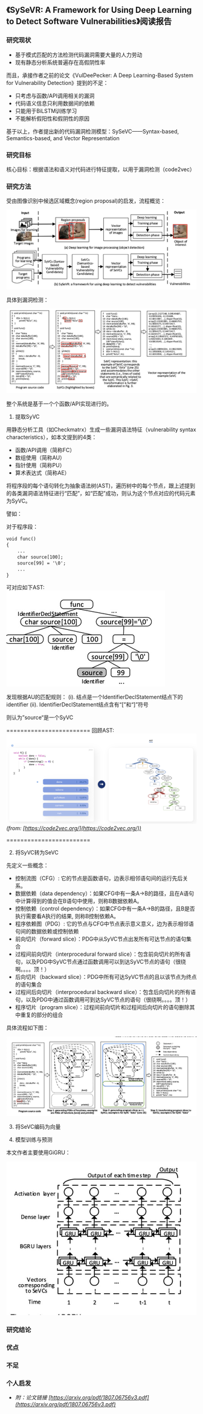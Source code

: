 ## 《SySeVR: A Framework for Using Deep Learning to Detect Software Vulnerabilities》阅读报告


### 研究现状

* 基于模式匹配的方法检测代码漏洞需要大量的人力劳动
* 现有静态分析系统普遍存在高假阴性率

而且，承接作者之前的论文《VulDeePecker: A Deep Learning-Based System for Vulnerability Detection》提到的不足：

* 只考虑与函数/API调用相关的漏洞
* 代码语义信息只利用数据间的依赖
* 只能用于BiLSTM训练学习
* 不能解析假阳性和假阴性的原因

基于以上，作者提出新的代码漏洞检测模型：SySeVC——Syntax-based, Semantics-based, and Vector Representation

### 研究目标

核心目标：根据语法和语义对代码进行特征提取，以用于漏洞检测（code2vec）


### 研究方法

受由图像识别中候选区域概念(region proposal)的启发，流程概览：

![./images/2/1639206985335.jpg](./images/2/1639206985335.jpg)

具体到漏洞检测：

![./images/2/1639207025301.jpg](./images/2/1639207025301.jpg)

整个系统是基于一个个函数/API实现进行的。

1. 提取SyVC

用静态分析工具（如Checkmatrx）生成一些漏洞语法特征（vulnerability syntax characteristics），如本文提到的4类：

* 函数/API调用（简称FC）
* 数组使用（简称AU）
* 指针使用（简称PU）
* 算术表达式（简称AE）

将程序段的每个语句转化为抽象语法树(AST)，遍历树中的每个节点，跟上述提到的各类漏洞语法特征进行“匹配”，如“匹配”成功，则认为这个节点对应的代码元素为SyVC。

譬如：

对于程序段：
```
void func()
{
    ...
    char source[100];
    source[99] = '\0';
    ...
}
```

可对应如下AST:
![./images/2/1639215168867.jpg](./images/2/1639215168867.jpg)

发现根据AU的匹配规则：
(i). 结点是一个IdentifierDeclStatement结点下的identifier
(ii). IdentifierDeclStatement结点含有“[”和“]”符号

则认为”source“是一个SyVC


========================
回顾AST:
![./images/2/hoho2.jpg](./images/2/hoho.jpg)
*(from: [https://code2vec.org/](https://code2vec.org/))*

========================

2. 将SyVC转为SeVC

先定义一些概念：
* 控制流图（CFG）: 它的节点是函数语句，边表示相邻语句间的运行先后关系。
* 数据依赖（data dependency）：如果CFG中有一条A->B的路径，且在A语句中计算得到的值会在B语句中使用，则称B数据依赖A。
* 控制依赖（control dependency）：如果CFG中有一条A->B的路径，且B是否执行需要看A执行的结果, 则称B控制依赖A。
* 程序依赖图（PDG）: 它的节点与CFG中节点表示意义意义，边为表示相邻语句间的数据依赖或控制依赖
* 前向切片（forward slice）：PDG中从SyVC节点出发所有可达节点的语句集合
* 过程间前向切片（interprocedural forward slice）：包含前向切片的所有语句，以及PDG中SyVC节点通过函数调用可以到达SyVC节点的语句（很绕啊。。。。顶！）
* 后向切片（backward slice）：PDG中所有可达SyVC节点的且以该节点为终点的语句集合
* 过程间后向切片（interprocedural backward slice）：包含后向切片的所有语句，以及PDG中通过函数调用可到达SyVC节点的语句（很绕啊。。。。顶！）
* 程序切片（program slice）：过程间前向切片和过程间后向切片的语句删除其中重复的部分的组合

具体流程如下图：

![./images/2/1639216946265.jpg](./images/2/1639216946265.jpg)

3. 将SeVC编码为向量

4. 模型训练与预测

本文作者主要使用GiGRU：

![./images/2/1639210145244.jpg](./images/2/1639210145244.jpg)

### 研究结论


### 优点

### 不足

### 个人启发




* *附：论文链接 [https://arxiv.org/pdf/1807.06756v3.pdf](https://arxiv.org/pdf/1807.06756v3.pdf)*